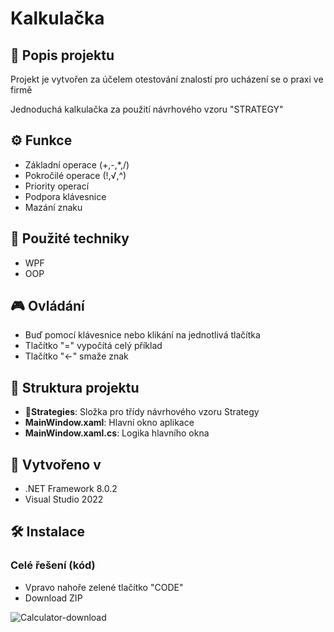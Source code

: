 # Kalkulačka

## 📜 Popis projektu
Projekt je vytvořen za účelem otestování znalostí pro ucházení se o praxi ve firmě

Jednoduchá kalkulačka za použití návrhového vzoru "STRATEGY"

## ⚙️ Funkce
- Základní operace (+,-,*,/)
- Pokročilé operace (!,√,^)
- Priority operací
- Podpora klávesnice
- Mazání znaku

## 🧠 Použité techniky
- WPF
- OOP

## 🎮 Ovládání
- Buď pomocí klávesnice nebo klikání na jednotlivá tlačítka
- Tlačítko "=" vypočítá celý příklad
- Tlačítko "←" smaže znak

## 📂 Struktura projektu
- **📂Strategies**: Složka pro třídy návrhového vzoru Strategy
- **MainWindow.xaml**: Hlavní okno aplikace
- **MainWindow.xaml.cs**: Logika hlavního okna

## 🔧 Vytvořeno v
- .NET Framework 8.0.2
- Visual Studio 2022

## 🛠️ Instalace
### Celé řešení (kód)
- Vpravo nahoře zelené tlačítko "CODE"
- Download ZIP

![Calculator-download](https://github.com/user-attachments/assets/ed01f753-ca6b-45ac-bce5-90cde1a40f45)

